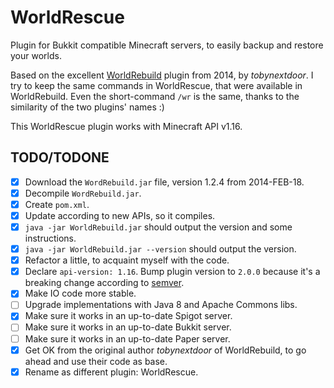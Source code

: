 # WorldRescue

Plugin for Bukkit compatible Minecraft servers, to easily backup and restore your worlds.

Based on the excellent [WorldRebuild](https://www.curseforge.com/minecraft/bukkit-plugins/worldrebuild) plugin from
2014, by _tobynextdoor_. I try to keep the same commands in WorldRescue, that were available in WorldRebuild. Even the
short-command `/wr` is the same, thanks to the similarity of the two plugins' names :)

This WorldRescue plugin works with Minecraft API v1.16.

## TODO/TODONE

- [x] Download the `WordRebuild.jar` file, version 1.2.4 from 2014-FEB-18.
- [x] Decompile `WordRebuild.jar`.
- [x] Create `pom.xml`.
- [x] Update according to new APIs, so it compiles.
- [x] `java -jar WorldRebuild.jar` should output the version and some instructions.
- [x] `java -jar WorldRebuild.jar --version` should output the version.
- [x] Refactor a little, to acquaint myself with the code.
- [x] Declare `api-version: 1.16`. Bump plugin version to `2.0.0` because it's a breaking change according
  to [semver](https://semver.org/).
- [x] Make IO code more stable.
- [ ] Upgrade implementations with Java 8 and Apache Commons libs.
- [x] Make sure it works in an up-to-date Spigot server.
- [ ] Make sure it works in an up-to-date Bukkit server.
- [ ] Make sure it works in an up-to-date Paper server.
- [x] Get OK from the original author *tobynextdoor* of WorldRebuild, to go ahead and use their code as base.
- [x] Rename as different plugin: WorldRescue.
